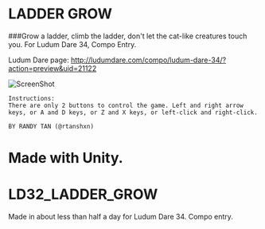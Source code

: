 # LADDER GROW
###Grow a ladder, climb the ladder, don't let the cat-like creatures touch you. For Ludum Dare 34, Compo Entry.

Ludum Dare page: http://ludumdare.com/compo/ludum-dare-34/?action=preview&uid=21122

![ScreenShot](http://ludumdare.com/compo/wp-content/compo2//511439/21122-shot0-1450041234.png-eq-900-500.jpg)

```
Instructions:
There are only 2 buttons to control the game. Left and right arrow keys, or A and D keys, or Z and X keys, or left-click and right-click.

BY RANDY TAN (@rtanshxn)
```

Made with Unity.
=======
# LD32_LADDER_GROW
Made in about less than half a day for Ludum Dare 34. Compo entry.
